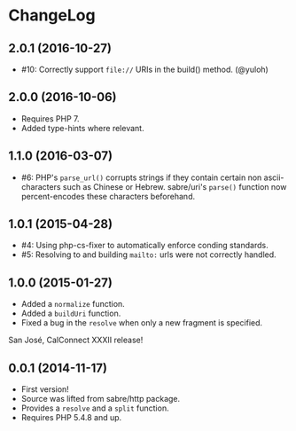 ChangeLog
=========

2.0.1 (2016-10-27)
------------------

* #10: Correctly support `file://` URIs in the build() method. (@yuloh)


2.0.0 (2016-10-06)
-----------------

* Requires PHP 7.
* Added type-hints where relevant.


1.1.0 (2016-03-07)
------------------

* #6: PHP's `parse_url()` corrupts strings if they contain certain
  non ascii-characters such as Chinese or Hebrew. sabre/uri's `parse()`
  function now percent-encodes these characters beforehand.


1.0.1 (2015-04-28)
------------------

* #4: Using php-cs-fixer to automatically enforce conding standards.
* #5: Resolving to and building `mailto:` urls were not correctly handled.


1.0.0 (2015-01-27)
------------------

* Added a `normalize` function.
* Added a `buildUri` function.
* Fixed a bug in the `resolve` when only a new fragment is specified.

San José, CalConnect XXXII release!

0.0.1 (2014-11-17)
------------------

* First version!
* Source was lifted from sabre/http package.
* Provides a `resolve` and a `split` function.
* Requires PHP 5.4.8 and up.
